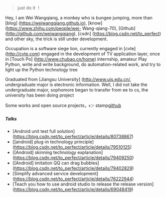﻿> just do it ！ 

Hey, I am Wei Wangqiang, a monkey who is bungee jumping, more than [blog] (https://weiwangqiang.github.io), [know] (https://www.zhihu.com/people/wei- Wang-qiang-70),
[Github] (http://github.com/weiwangqiang), [csdn] (https://blog.csdn.net/to_perfect) and other sky, the trick is still under development.

Occupation is a software siege lion, currently engaged in [cvte] (http://cvte.com) engaged in the development of TV application layer, once in [Touch Po] (http://www.chubao.cn/home) internship, amateur Play Python, write and write background, do automation-related work, and try to light up the Python technology tree

Graduated from [Jiangsu University] (http://www.ujs.edu.cn/, undergraduate major is electronic information. Well, I did not take the undergraduate major, sophomore began to transfer from ee to cs, the university has been doing project


Some works and open source projects，👉 stamp[github](http://github.com/weiwangqiang)

##### Talks

- [Android unit test full solution] (https://blog.csdn.net/to_perfect/article/details/80738867)
- [[android] plug-in technology principle] (https://blog.csdn.net/to_perfect/article/details/79510125)
- [[Android] skinning technology explanation] (https://blog.csdn.net/to_perfect/article/details/79409250)
- [[Android] imitation QQ can drag bubbles] (https://blog.csdn.net/to_perfect/article/details/79402829)
- [Simplify advanced service development] (https://blog.csdn.net/to_perfect/article/details/76222944)
- [Teach you how to use android studio to release the release version] (https://blog.csdn.net/to_perfect/article/details/69048419)